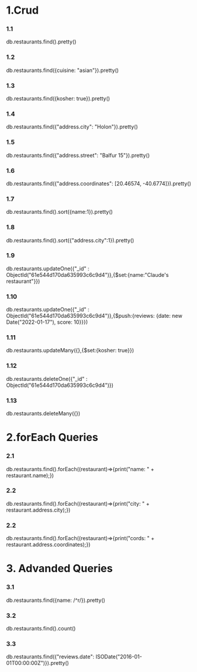 # 1.Crud

### 1.1

db.restaurants.find().pretty()

### 1.2

db.restaurants.find({cuisine: "asian"}).pretty()

### 1.3

db.restaurants.find({kosher: true}).pretty()

### 1.4

db.restaurants.find({"address.city": "Holon"}).pretty()

### 1.5

db.restaurants.find({"address.street": "Balfur 15"}).pretty()

### 1.6

db.restaurants.find({"address.coordinates": [20.46574, -40.6774]}).pretty()

### 1.7

db.restaurants.find().sort({name:1}).pretty()

### 1.8

db.restaurants.find().sort({"address.city":1}).pretty()

### 1.9

db.restaurants.updateOne({"\_id" : ObjectId("61e544d170da635993c6c9d4")},{$set:{name:"Claude's restaurant"}})

### 1.10

db.restaurants.updateOne({"\_id" : ObjectId("61e544d170da635993c6c9d4")},{$push:{reviews: {date: new Date("2022-01-17"), score: 10}}})

### 1.11

db.restaurants.updateMany({},{$set:{kosher: true}})

### 1.12

db.restaurants.deleteOne({"\_id" : ObjectId("61e544d170da635993c6c9d4")})

### 1.13

db.restaurants.deleteMany({})

# 2.forEach Queries

### 2.1

db.restaurants.find().forEach((restaurant)=>{print("name: " + restaurant.name);})

### 2.2

db.restaurants.find().forEach((restaurant)=>{print("city: " + restaurant.address.city);})

### 2.2

db.restaurants.find().forEach((restaurant)=>{print("cords: " + restaurant.address.coordinates);})

# 3. Advanded Queries

### 3.1

db.restaurants.find({name: /^r/}).pretty()

### 3.2

db.restaurants.find().count()

### 3.3

db.restaurants.find({"reviews.date": ISODate("2016-01-01T00:00:00Z")}).pretty()
